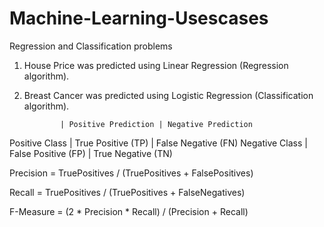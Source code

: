 # Machine-Learning-Usescases
Regression and Classification problems

1. House Price was predicted using Linear Regression (Regression algorithm).
2. Breast Cancer was predicted using Logistic Regression (Classification algorithm).


               | Positive Prediction | Negative Prediction
Positive Class | True Positive (TP)  | False Negative (FN)
Negative Class | False Positive (FP) | True Negative (TN)


Precision = TruePositives / (TruePositives + FalsePositives)


Recall = TruePositives / (TruePositives + FalseNegatives)


F-Measure = (2 * Precision * Recall) / (Precision + Recall)
